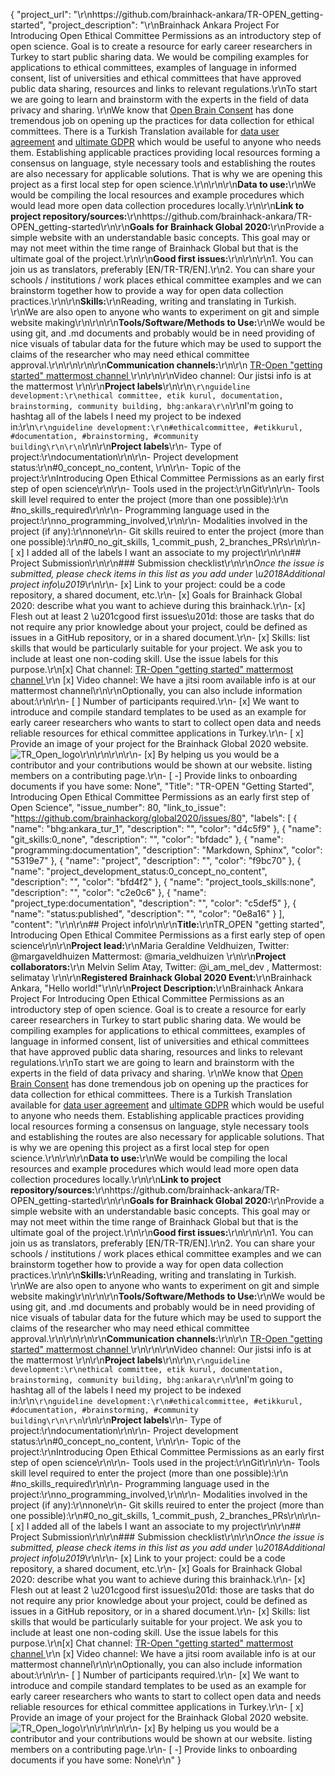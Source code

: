 {
  "project_url": "\r\nhttps://github.com/brainhack-ankara/TR-OPEN_getting-started",
  "project_description": "\r\nBrainhack Ankara Project For Introducing Open Ethical Committee Permissions as an introductory step of open science. Goal is to create a resource for early career researchers in Turkey to start public sharing data. We would be compiling examples for applications to ethical committees, examples of language in informed consent, list of universities and ethical committees that have approved public data sharing, resources and links to relevant regulations.\r\nTo start we are going to learn and brainstorm with the experts in the field of data  privacy and sharing. \r\nWe know that [Open Brain Consent](https://open-brain-consent.readthedocs.io/en/stable/) has done tremendous job on opening up the practices for data collection for ethical committees. There is  a Turkish Translation available for [data user agreement](https://github.com/con/open-brain-consent/blob/a8070f4d09134b1a130d80269e13007f154e1a1b/docs/source/gdpr/i18n/data_user_agreement.tr.rst) and [ultimate GDPR](https://github.com/con/open-brain-consent/blob/a8070f4d09134b1a130d80269e13007f154e1a1b/docs/source/gdpr/i18n/ultimate_gdpr.tr.rst) which would be useful to anyone who needs them. Establishing applicable practices providing local resources forming a consensus on language, style necessary tools and  establishing the routes are also necessary for applicable solutions. That is why we are opening this project as a first local step for open science.\r\n\r\n\r\n**Data to use:**\r\nWe would be compiling the local resources and example procedures which would lead more open data collection procedures locally.\r\n\r\n**Link to project repository/sources:**\r\nhttps://github.com/brainhack-ankara/TR-OPEN_getting-started\r\n\r\n**Goals for Brainhack Global 2020:**\r\nProvide a simple website with an understandable basic concepts. This goal may or may not meet within the time range of Brainhack Global but that is the ultimate goal of the project.\r\n\r\n**Good first issues:**\r\n<!-- Add a list of tasks to help new contributors find easy gateways into open source projects. -->\r\n\r\n1. You can join us as translators, preferably [EN/TR-TR/EN].\r\n2. You can share your schools / institutions / work places ethical committee examples and we can brainstorm together how to provide a way for open data collection practices.\r\n\r\n**Skills:**\r\nReading, writing and translating in Turkish. \r\nWe are also open to anyone who wants to experiment on git and simple website making\r\n<!-- Add a list of skills needed to contribute to this project. Try to think of both coding and non-coding skills. You can provide predefined skill levels, but it\u2019s better if you give concrete examples of the type of task contributors will be facing. Please make sure you create equal opportunities to accommodate the newcomers in your project to learn from each other and share the experiences. -->\r\n\r\n**Tools/Software/Methods to Use:**\r\nWe would be using git, and .md documents and probably would be in need  providing of nice visuals of tabular data for the future which may be used to support the claims of the researcher who may need ethical committee approval.\r\n\r\n<!-- Add a list of tools/software/methods that are advised to be installed/reviewed ahead of the event to gain a bit of time with the installation of the software, preparation of the environments or describing the methods that will be needed to contribute to this project. Try to think of both coding and non-coding details regarding such to be listed. -->\r\n\r\n**Communication channels:**\r\n\r\n [TR-Open \"getting started\" mattermost channel ](https://mattermost.brainhack.org/brainhack/channels/tr-open-getting-started)\r\n\r\n\r\nVideo channel: Our jistsi info is at  the mattermost \r\n\r\n**Project labels**\r\n\r\n```\r\nguideline development:\r\nethical committee, etik kurul, documentation, brainstorming, community building, bhg:ankara\r\n```\r\nI'm going to hashtag all of the labels I need my project to be indexed in:\r\n```\r\nguideline development:\r\n#ethicalcommittee, #etikkurul, #documentation, #brainstorming, #community building\r\n\r\n```\r\n\r\n**Project labels**\r\n- Type of project:\r\ndocumentation\r\n\r\n- Project development status:\r\n#0_concept_no_content, \r\n\r\n- Topic of the project:\r\nIntroducing Open Ethical Committee Permissions as an early first step of open science\r\n\r\n- Tools used in the project:\r\nGit\r\n\r\n- Tools skill level required to enter the project (more than one possible):\r\n #no_skills_required\r\n\r\n- Programming language used in the project:\r\nno_programming_involved,\r\n\r\n- Modalities involved in the project (if any):\r\nnone\r\n- Git skills reuired to enter the project (more than one possible):\r\n#0_no_git_skills, 1_commit_push, 2_branches_PRs\r\n\r\n- [ x] I added all of the labels I want an associate to my project\r\n\r\n## Project Submission\r\n\r\n### Submission checklist\r\n\r\n*Once the issue is submitted, please check items in this list as you add under \u2018Additional project info\u2019*\r\n\r\n- [x] Link to your project: could be a code repository, a shared document, etc.\r\n- [x] Goals for Brainhack Global 2020: describe what you want to achieve during this brainhack.\r\n- [x] Flesh out at least 2 \u201cgood first issues\u201d: those are tasks that do not require any prior knowledge about your project, could be defined as issues in a GitHub repository, or in a shared document.\r\n- [x] Skills: list skills that would be particularly suitable for your project. We ask you to include at least one non-coding skill. Use the issue labels for this purpose.\r\n[x] Chat channel: [TR-Open \"getting started\" mattermost channel ](https://mattermost.brainhack.org/brainhack/channels/tr-open-getting-started)\r\n [x] Video channel: We have a jitsi room available info is at our mattermost channel\r\n\r\nOptionally, you can also include information about:\r\n\r\n- [ ] Number of participants required.\r\n- [x] We want to introduce and compile standard templates to be used as an example for early career researchers who wants to start to collect open data and needs reliable resources for ethical committee applications in Turkey.\r\n- [ x] Provide an image of your project for the Brainhack Global 2020 website. ![TR_Open_logo](https://raw.githubusercontent.com/brainhack-ankara/TR-OPEN_getting-started/main/Tr-Open-logo.jpg)\r\n<!-- You can put an image anywhere in this issue and it will be used to build your project page on the website. -->\r\n\r\n\r\n- [x] By helping us you would be a  contributor and your contributions would be shown at our website. listing members on a contributing page.\r\n- [ -] Provide links to onboarding documents if you have some: None",
  "Title": "TR-OPEN \"Getting Started\", Introducing Open Ethical Committee Permissions as an early first step of Open Science",
  "issue_number": 80,
  "link_to_issue": "https://github.com/brainhackorg/global2020/issues/80",
  "labels": [
    {
      "name": "bhg:ankara_tur_1",
      "description": "",
      "color": "d4c5f9"
    },
    {
      "name": "git_skills:0_none",
      "description": "",
      "color": "bfdadc"
    },
    {
      "name": "programming:documentation",
      "description": "Markdown, Sphinx",
      "color": "5319e7"
    },
    {
      "name": "project",
      "description": "",
      "color": "f9bc70"
    },
    {
      "name": "project_development_status:0_concept_no_content",
      "description": "",
      "color": "bfd4f2"
    },
    {
      "name": "project_tools_skills:none",
      "description": "",
      "color": "c2e0c6"
    },
    {
      "name": "project_type:documentation",
      "description": "",
      "color": "c5def5"
    },
    {
      "name": "status:published",
      "description": "",
      "color": "0e8a16"
    }
  ],
  "content": "<!-- Guidelines\r\n\r\nWe are very excited to meet you at Brainhack Global 2020 \ud83c\udf89. To submit a project, you need to be an attendee to one of the Brainhack Global 2020 events listed on the [Brainhack Global 2020 webpage](https://brainhack.org/global2020/events/). Please, register for the event that is most suitable to your location, time zone, interest, and/or project prior to submitting one. Thank you!\r\n\r\nWe have prepared a checklist to help with your project submission. Here is how to proceed:\r\n\r\nBefore filling in any part please check items in the checklist below as you go through them.\r\nOnce you are done (at least all 'required' items must be provided), please delete the \"Guidelines\" section, submit your issue and add a comment saying 'Hi @Brainhack-Global/project-monitors: my project is ready!'\r\nThank you!\r\n\r\nAfter the issue is submitted, we will assign a 'project monitor' from the event location that you are registered with to review your submission. Once the submission is approved by the 'project monitor', they will add the label 'Project is ready' and it will appear on [Brainhack Global 2020 Projects](https://brainhack.org/global2020/projects) page with a separate project dedicated webpage. \r\n\r\nNote that you can always update your issue which will also change your page on the website accordingly.\r\n\r\nIf at any time you need help from us or anything is unclear, please add a comment and ping your project monitor. Our team is here to help! -->\r\n\r\n## Project info\r\n\r\n**Title:**\r\nTR_OPEN \"getting started\", Introducing Open Ethical Commitee Permissions as a first early step of open science\r\n\r\n**Project lead:**\r\nMaria Geraldine Veldhuizen, Twitter: @margaveldhuizen Mattermost: @maria_veldhuizen \r\n\r\n**Project collaborators:**\r\n Melvin Selim Atay, Twitter: @i_am_mel_dev , Mattermost: selimatay \r\n\r\n**Registered Brainhack Global 2020 Event:**\r\nBrainhack Ankara, \"Hello world!\"\r\n\r\n**Project Description:**\r\nBrainhack Ankara Project For Introducing Open Ethical Committee Permissions as an introductory step of open science. Goal is to create a resource for early career researchers in Turkey to start public sharing data. We would be compiling examples for applications to ethical committees, examples of language in informed consent, list of universities and ethical committees that have approved public data sharing, resources and links to relevant regulations.\r\nTo start we are going to learn and brainstorm with the experts in the field of data  privacy and sharing. \r\nWe know that [Open Brain Consent](https://open-brain-consent.readthedocs.io/en/stable/) has done tremendous job on opening up the practices for data collection for ethical committees. There is  a Turkish Translation available for [data user agreement](https://github.com/con/open-brain-consent/blob/a8070f4d09134b1a130d80269e13007f154e1a1b/docs/source/gdpr/i18n/data_user_agreement.tr.rst) and [ultimate GDPR](https://github.com/con/open-brain-consent/blob/a8070f4d09134b1a130d80269e13007f154e1a1b/docs/source/gdpr/i18n/ultimate_gdpr.tr.rst) which would be useful to anyone who needs them. Establishing applicable practices providing local resources forming a consensus on language, style necessary tools and  establishing the routes are also necessary for applicable solutions. That is why we are opening this project as a first local step for open science.\r\n\r\n\r\n**Data to use:**\r\nWe would be compiling the local resources and example procedures which would lead more open data collection procedures locally.\r\n\r\n**Link to project repository/sources:**\r\nhttps://github.com/brainhack-ankara/TR-OPEN_getting-started\r\n\r\n**Goals for Brainhack Global 2020:**\r\nProvide a simple website with an understandable basic concepts. This goal may or may not meet within the time range of Brainhack Global but that is the ultimate goal of the project.\r\n\r\n**Good first issues:**\r\n<!-- Add a list of tasks to help new contributors find easy gateways into open source projects. -->\r\n\r\n1. You can join us as translators, preferably [EN/TR-TR/EN].\r\n2. You can share your schools / institutions / work places ethical committee examples and we can brainstorm together how to provide a way for open data collection practices.\r\n\r\n**Skills:**\r\nReading, writing and translating in Turkish. \r\nWe are also open to anyone who wants to experiment on git and simple website making\r\n<!-- Add a list of skills needed to contribute to this project. Try to think of both coding and non-coding skills. You can provide predefined skill levels, but it\u2019s better if you give concrete examples of the type of task contributors will be facing. Please make sure you create equal opportunities to accommodate the newcomers in your project to learn from each other and share the experiences. -->\r\n\r\n**Tools/Software/Methods to Use:**\r\nWe would be using git, and .md documents and probably would be in need  providing of nice visuals of tabular data for the future which may be used to support the claims of the researcher who may need ethical committee approval.\r\n\r\n<!-- Add a list of tools/software/methods that are advised to be installed/reviewed ahead of the event to gain a bit of time with the installation of the software, preparation of the environments or describing the methods that will be needed to contribute to this project. Try to think of both coding and non-coding details regarding such to be listed. -->\r\n\r\n**Communication channels:**\r\n\r\n [TR-Open \"getting started\" mattermost channel ](https://mattermost.brainhack.org/brainhack/channels/tr-open-getting-started)\r\n\r\n\r\nVideo channel: Our jistsi info is at  the mattermost \r\n\r\n**Project labels**\r\n\r\n```\r\nguideline development:\r\nethical committee, etik kurul, documentation, brainstorming, community building, bhg:ankara\r\n```\r\nI'm going to hashtag all of the labels I need my project to be indexed in:\r\n```\r\nguideline development:\r\n#ethicalcommittee, #etikkurul, #documentation, #brainstorming, #community building\r\n\r\n```\r\n\r\n**Project labels**\r\n- Type of project:\r\ndocumentation\r\n\r\n- Project development status:\r\n#0_concept_no_content, \r\n\r\n- Topic of the project:\r\nIntroducing Open Ethical Committee Permissions as an early first step of open science\r\n\r\n- Tools used in the project:\r\nGit\r\n\r\n- Tools skill level required to enter the project (more than one possible):\r\n #no_skills_required\r\n\r\n- Programming language used in the project:\r\nno_programming_involved,\r\n\r\n- Modalities involved in the project (if any):\r\nnone\r\n- Git skills reuired to enter the project (more than one possible):\r\n#0_no_git_skills, 1_commit_push, 2_branches_PRs\r\n\r\n- [ x] I added all of the labels I want an associate to my project\r\n\r\n## Project Submission\r\n\r\n### Submission checklist\r\n\r\n*Once the issue is submitted, please check items in this list as you add under \u2018Additional project info\u2019*\r\n\r\n- [x] Link to your project: could be a code repository, a shared document, etc.\r\n- [x] Goals for Brainhack Global 2020: describe what you want to achieve during this brainhack.\r\n- [x] Flesh out at least 2 \u201cgood first issues\u201d: those are tasks that do not require any prior knowledge about your project, could be defined as issues in a GitHub repository, or in a shared document.\r\n- [x] Skills: list skills that would be particularly suitable for your project. We ask you to include at least one non-coding skill. Use the issue labels for this purpose.\r\n[x] Chat channel: [TR-Open \"getting started\" mattermost channel ](https://mattermost.brainhack.org/brainhack/channels/tr-open-getting-started)\r\n [x] Video channel: We have a jitsi room available info is at our mattermost channel\r\n\r\nOptionally, you can also include information about:\r\n\r\n- [ ] Number of participants required.\r\n- [x] We want to introduce and compile standard templates to be used as an example for early career researchers who wants to start to collect open data and needs reliable resources for ethical committee applications in Turkey.\r\n- [ x] Provide an image of your project for the Brainhack Global 2020 website. ![TR_Open_logo](https://raw.githubusercontent.com/brainhack-ankara/TR-OPEN_getting-started/main/Tr-Open-logo.jpg)\r\n<!-- You can put an image anywhere in this issue and it will be used to build your project page on the website. -->\r\n\r\n\r\n- [x] By helping us you would be a  contributor and your contributions would be shown at our website. listing members on a contributing page.\r\n- [ -] Provide links to onboarding documents if you have some: None\r\n"
}